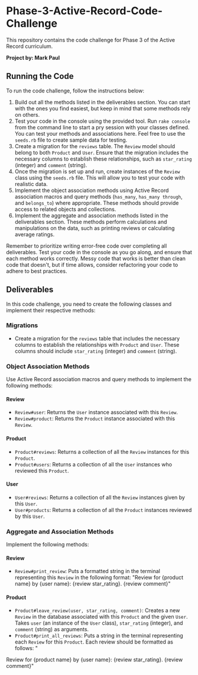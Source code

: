 # Phase-3-Active-Record-Code-Challenge

This repository contains the code challenge for Phase 3 of the Active Record curriculum.

**Project by: Mark Paul**

## Running the Code

To run the code challenge, follow the instructions below:

1. Build out all the methods listed in the deliverables section. You can start with the ones you find easiest, but keep in mind that some methods rely on others.
2. Test your code in the console using the provided tool. Run `rake console` from the command line to start a pry session with your classes defined. You can test your methods and associations here. Feel free to use the `seeds.rb` file to create sample data for testing.
3. Create a migration for the `reviews` table. The `Review` model should belong to both `Product` and `User`. Ensure that the migration includes the necessary columns to establish these relationships, such as `star_rating` (integer) and `comment` (string).
4. Once the migration is set up and run, create instances of the `Review` class using the `seeds.rb` file. This will allow you to test your code with realistic data.
5. Implement the object association methods using Active Record association macros and query methods (`has_many`, `has_many through`, and `belongs_to`) where appropriate. These methods should provide access to related objects and collections.
6. Implement the aggregate and association methods listed in the deliverables section. These methods perform calculations and manipulations on the data, such as printing reviews or calculating average ratings.

Remember to prioritize writing error-free code over completing all deliverables. Test your code in the console as you go along, and ensure that each method works correctly. Messy code that works is better than clean code that doesn't, but if time allows, consider refactoring your code to adhere to best practices.

## Deliverables

In this code challenge, you need to create the following classes and implement their respective methods:

### Migrations

- Create a migration for the `reviews` table that includes the necessary columns to establish the relationships with `Product` and `User`. These columns should include `star_rating` (integer) and `comment` (string).

### Object Association Methods

Use Active Record association macros and query methods to implement the following methods:

#### Review

- `Review#user`: Returns the `User` instance associated with this `Review`.
- `Review#product`: Returns the `Product` instance associated with this `Review`.

#### Product

- `Product#reviews`: Returns a collection of all the `Review` instances for this `Product`.
- `Product#users`: Returns a collection of all the `User` instances who reviewed this `Product`.

#### User

- `User#reviews`: Returns a collection of all the `Review` instances given by this `User`.
- `User#products`: Returns a collection of all the `Product` instances reviewed by this `User`.

### Aggregate and Association Methods

Implement the following methods:

#### Review

- `Review#print_review`: Puts a formatted string in the terminal representing this `Review` in the following format: "Review for {product name} by {user name}: {review star_rating}. {review comment}"

#### Product

- `Product#leave_review(user, star_rating, comment)`: Creates a new `Review` in the database associated with this `Product` and the given `User`. Takes `user` (an instance of the `User` class), `star_rating` (integer), and `comment` (string) as arguments.
- `Product#print_all_reviews`: Puts a string in the terminal representing each `Review` for this `Product`. Each review should be formatted as follows: "

Review for {product name} by {user name}: {review star_rating}. {review comment}"
